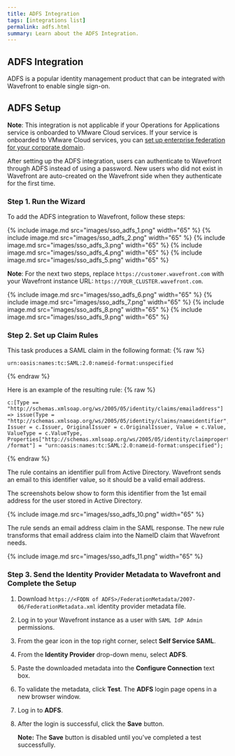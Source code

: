 ```yaml
---
title: ADFS Integration
tags: [integrations list]
permalink: adfs.html
summary: Learn about the ADFS Integration.
---
```

## ADFS Integration

ADFS is a popular identity management product that can be integrated with Wavefront to enable single sign-on.
## ADFS Setup

**Note**: This integration is not applicable if your Operations for Applications service is onboarded to VMware Cloud services. If your service is onboarded to VMware Cloud services, you can [set up enterprise federation for your corporate domain](https://docs.vmware.com/en/VMware-Cloud-services/services/setting-up-enterprise-federation-cloud-services/GUID-76FAECB3-CFAA-461E-B9C9-2A49C39CD17F.html).

After setting up the ADFS integration, users can authenticate to Wavefront through ADFS instead of using a password.  New users who did not exist in Wavefront are auto-created on the Wavefront side when they authenticate for the first time.


### Step 1. Run the Wizard

To add the ADFS integration to Wavefront, follow these steps:

{% include image.md src="images/sso_adfs_1.png" width="65" %}
{% include image.md src="images/sso_adfs_2.png" width="65" %}
{% include image.md src="images/sso_adfs_3.png" width="65" %}
{% include image.md src="images/sso_adfs_4.png" width="65" %}
{% include image.md src="images/sso_adfs_5.png" width="65" %}

**Note**: For the next two steps, replace `https://customer.wavefront.com` with your Wavefront instance URL: `https://YOUR_CLUSTER.wavefront.com`.

{% include image.md src="images/sso_adfs_6.png" width="65" %}
{% include image.md src="images/sso_adfs_7.png" width="65" %}
{% include image.md src="images/sso_adfs_8.png" width="65" %}
{% include image.md src="images/sso_adfs_9.png" width="65" %}

### Step 2. Set up Claim Rules

This task produces a SAML claim in the following format:
{% raw %}
```
urn:oasis:names:tc:SAML:2.0:nameid-format:unspecified
```
{% endraw %}

Here is an example of the resulting rule:
{% raw %}
```
c:[Type == "http://schemas.xmlsoap.org/ws/2005/05/identity/claims/emailaddress"] => issue(Type = "http://schemas.xmlsoap.org/ws/2005/05/identity/claims/nameidentifier", Issuer = c.Issuer, OriginalIssuer = c.OriginalIssuer, Value = c.Value, ValueType = c.ValueType, Properties["http://schemas.xmlsoap.org/ws/2005/05/identity/claimproperties /format"] = "urn:oasis:names:tc:SAML:2.0:nameid-format:unspecified");
```
{% endraw %}

The rule contains an identifier pull from Active Directory. Wavefront sends an email to this identifier value, so it should be a valid email address. 

The screenshots below show to form this identifier from the 1st email address for the user stored in Active Directory.

{% include image.md src="images/sso_adfs_10.png" width="65" %}

The rule sends an email address claim in the SAML response. The new rule transforms that email address claim into the NameID claim that Wavefront needs.

{% include image.md src="images/sso_adfs_11.png" width="65" %}


### Step 3. Send the Identity Provider Metadata to Wavefront and Complete the Setup

1. Download `https://<FQDN of ADFS>/FederationMetadata/2007-06/FederationMetadata.xml` identity provider metadata file.
1. Log in to your Wavefront instance as a user with `SAML IdP Admin` permissions.
1. From the gear icon in the top right corner, select **Self Service SAML**.
1. From the **Identity Provider** drop-down menu, select **ADFS**.
1. Paste the downloaded metadata into the **Configure Connection** text box.
1. To validate the metadata, click **Test**. The **ADFS** login page opens in a new browser window.
1. Log in to **ADFS**.
1. After the login is successful, click the **Save** button.

   **Note:** The **Save** button is disabled until you've completed a test successfully.



